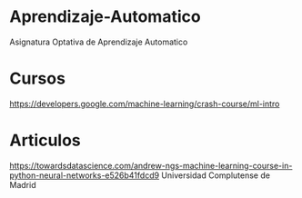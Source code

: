 # Aprendizaje-Automatico
Asignatura Optativa de Aprendizaje Automatico
# Cursos
https://developers.google.com/machine-learning/crash-course/ml-intro
# Articulos
https://towardsdatascience.com/andrew-ngs-machine-learning-course-in-python-neural-networks-e526b41fdcd9
Universidad Complutense de Madrid
